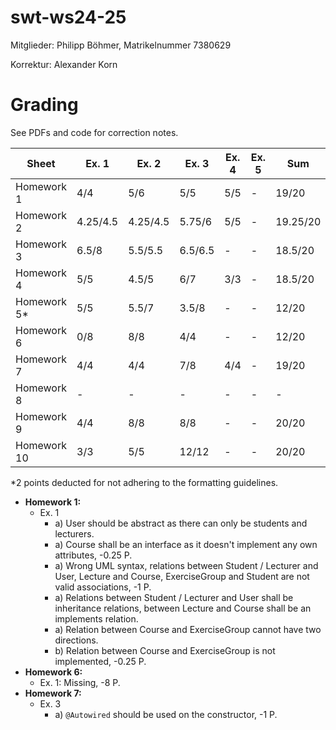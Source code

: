# swt-ws24-25
Mitglieder: Philipp Böhmer, Matrikelnummer 7380629

Korrektur: Alexander Korn

# Grading

See PDFs and code for correction notes.

| Sheet       | Ex. 1    | Ex. 2    | Ex. 3   | Ex. 4 | Ex. 5 | Sum      |
| ----------- | -------- | -------- | ------- | ----- | ----- | -------- |
| Homework 1  | 4/4      | 5/6      | 5/5     | 5/5   | -     | 19/20    |
| Homework 2  | 4.25/4.5 | 4.25/4.5 | 5.75/6  | 5/5   | -     | 19.25/20 |
| Homework 3  | 6.5/8    | 5.5/5.5  | 6.5/6.5 | -     | -     | 18.5/20  |
| Homework 4  | 5/5      | 4.5/5    | 6/7     | 3/3   | -     | 18.5/20  |
| Homework 5* | 5/5      | 5.5/7    | 3.5/8   | -     | -     | 12/20    |
| Homework 6  | 0/8      | 8/8      | 4/4     | -     | -     | 12/20    |
| Homework 7  | 4/4      | 4/4      | 7/8     | 4/4   | -     | 19/20    |
| Homework 8  | -        | -        | -       | -     | -     | -        |
| Homework 9  | 4/4      | 8/8      | 8/8     | -     | -     | 20/20    |
| Homework 10 | 3/3      | 5/5      | 12/12   | -     | -     | 20/20    |

*2 points deducted for not adhering to the formatting guidelines.

- **Homework 1:**
  - Ex. 1
    - a) User should be abstract as there can only be students and lecturers.
    - a) Course shall be an interface as it doesn't implement any own attributes, -0.25 P.
    - a) Wrong UML syntax, relations between Student / Lecturer and User, Lecture and Course, ExerciseGroup and Student are not valid associations, -1 P.
    - a) Relations between Student / Lecturer and User shall be inheritance relations, between Lecture and Course shall be an implements relation.
    - a) Relation between Course and ExerciseGroup cannot have two directions.
    - b) Relation between Course and ExerciseGroup is not implemented, -0.25 P.
- **Homework 6:**
  - Ex. 1: Missing, -8 P.
- **Homework 7:**
  - Ex. 3
    - a) `@Autowired` should be used on the constructor, -1 P.
